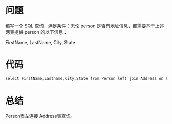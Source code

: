 # 问题 #
编写一个 SQL 查询，满足条件：无论 person 是否有地址信息，都需要基于上述两表提供 person 的以下信息：

FirstName, LastName, City, State
# 代码 #
```C++
select FirstName,Lastname,City,State from Person left join Address on Person.PersonId=Address.PersonId;
```
# 总结 #
Person表左连接 Address表查询。